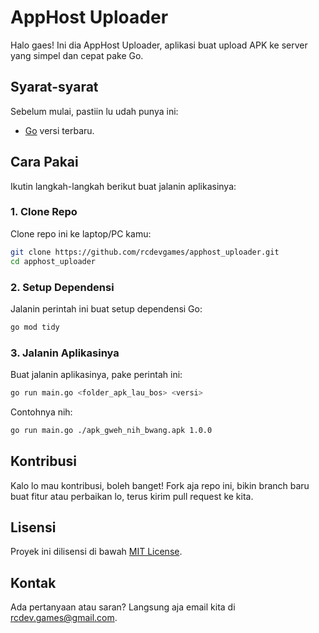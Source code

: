 # AppHost Uploader

Halo gaes! Ini dia AppHost Uploader, aplikasi buat upload APK ke server yang simpel dan cepat pake Go. 

## Syarat-syarat

Sebelum mulai, pastiin lu udah punya ini:

- [Go](https://golang.org/doc/install) versi terbaru.

## Cara Pakai

Ikutin langkah-langkah berikut buat jalanin aplikasinya:

### 1. Clone Repo

Clone repo ini ke laptop/PC kamu:

```sh
git clone https://github.com/rcdevgames/apphost_uploader.git
cd apphost_uploader
```

### 2. Setup Dependensi

Jalanin perintah ini buat setup dependensi Go:

```sh
go mod tidy
```

### 3. Jalanin Aplikasinya

Buat jalanin aplikasinya, pake perintah ini:

```sh
go run main.go <folder_apk_lau_bos> <versi>
```

Contohnya nih:

```sh
go run main.go ./apk_gweh_nih_bwang.apk 1.0.0
```

## Kontribusi

Kalo lo mau kontribusi, boleh banget! Fork aja repo ini, bikin branch baru buat fitur atau perbaikan lo, terus kirim pull request ke kita.

## Lisensi

Proyek ini dilisensi di bawah [MIT License](LICENSE).

## Kontak

Ada pertanyaan atau saran? Langsung aja email kita di [rcdev.games@gmail.com](mailto:rcdev.games@gmail.com).
